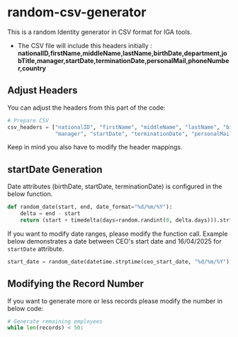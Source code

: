 # random-csv-generator
This is a random Identity generator in CSV format for IGA tools. 

- The CSV file will include this headers initially : **nationalID,firstName,middleName,lastName,birthDate,department,jobTitle,manager,startDate,terminationDate,personalMail,phoneNumber,country**

##  Adjust Headers 
You can adjust the headers from this part of the code:
```python
# Prepare CSV
csv_headers = ["nationalID", "firstName", "middleName", "lastName", "birthDate", "department", "jobTitle",
               "manager", "startDate", "terminationDate", "personalMail", "phoneNumber", "country"]
```
Keep in mind you also have to modify the header mappings. 

## startDate Generation

Date attributes (birthDate, startDate, terminationDate) is configured in the below function.

``` python
def random_date(start, end, date_format="%d/%m/%Y"):
    delta = end - start
    return (start + timedelta(days=random.randint(0, delta.days))).strftime(date_format)
```
If you want to modify date ranges, please modify the function call. Example below demonstrates a date between CEO's start date and 16/04/2025 for `startDate` attribute.

```python
start_date = random_date(datetime.strptime(ceo_start_date, "%d/%m/%Y"), datetime(2025, 4, 16))
```

## Modifying the Record Number

If you want to generate more or less records please modify the number in below code: 

```python
# Generate remaining employees
while len(records) < 50:
```

